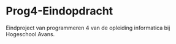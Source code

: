 # Prog4-Eindopdracht

Eindproject van programmeren 4 van de opleiding informatica bij Hogeschool Avans.

